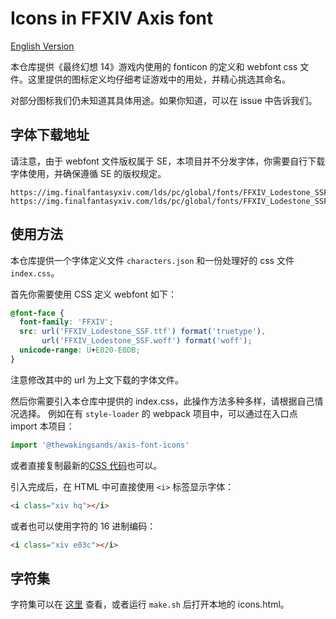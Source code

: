 # Icons in FFXIV Axis font

[English Version](./README_en.md)

本仓库提供《最终幻想 14》游戏内使用的 fonticon 的定义和 webfont css 文件。这里提供的图标定义均仔细考证游戏中的用处，并精心挑选其命名。

对部分图标我们仍未知道其具体用途。如果你知道，可以在 issue 中告诉我们。

## 字体下载地址

请注意，由于 webfont 文件版权属于 SE，本项目并不分发字体，你需要自行下载字体使用，并确保遵循 SE 的版权规定。

```
https://img.finalfantasyxiv.com/lds/pc/global/fonts/FFXIV_Lodestone_SSF.woff
https://img.finalfantasyxiv.com/lds/pc/global/fonts/FFXIV_Lodestone_SSF.ttf
```

## 使用方法

本仓库提供一个字体定义文件 `characters.json` 和一份处理好的 css 文件 `index.css`。

首先你需要使用 CSS 定义 webfont 如下：

```css
@font-face {
  font-family: 'FFXIV';
  src: url('FFXIV_Lodestone_SSF.ttf') format('truetype'),
       url('FFXIV_Lodestone_SSF.woff') format('woff');
  unicode-range: U+E020-E0DB;
}
```

注意修改其中的 url 为上文下载的字体文件。

然后你需要引入本仓库中提供的 index.css，此操作方法多种多样，请根据自己情况选择。
例如在有 `style-loader` 的 webpack 项目中，可以通过在入口点 import 本项目：

```js
import '@thewakingsands/axis-font-icons'
```

或者直接复制最新的[CSS 代码](https://www.unpkg.com/@thewakingsands/axis-font-icons@latest/index.css)也可以。

引入完成后，在 HTML 中可直接使用 `<i>` 标签显示字体：

```html
<i class="xiv hq"></i>
```

或者也可以使用字符的 16 进制编码：

```html
<i class="xiv e03c"></i>
```

## 字符集

字符集可以在 [这里](https://thewakingsands.github.io/ffxiv-axis-font-icons/) 查看，或者运行 `make.sh` 后打开本地的 icons.html。
